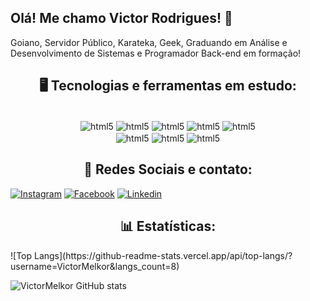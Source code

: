 

## Olá! Me chamo Victor Rodrigues! 👋
Goiano, Servidor Público, Karateka, Geek, Graduando em Análise e Desenvolvimento de Sistemas e Programador Back-end em formação!

<h2 align="center"> 🖥️ Tecnologias e ferramentas em estudo: </h2>
<div align="center" style ="display: inline_block"><br/>
<img align="center" alt="html5" src="https://img.shields.io/badge/Python-3776AB?style=for-the-badge&logo=python&logoColor=white" />
<img align="center" alt="html5" src="https://img.shields.io/badge/Django-092E20?style=for-the-badge&logo=django&logoColor=white" />
<img align="center" alt="html5" src="https://img.shields.io/badge/MySQL-00000F?style=for-the-badge&logo=mysql&logoColor=white" />
<img align="center" alt="html5" src="https://img.shields.io/badge/HTML-239120?style=for-the-badge&logo=html5&logoColor=white" />
<img align="center" alt="html5" src="https://img.shields.io/badge/GIT-E44C30?style=for-the-badge&logo=git&logoColor=white" />
<br>
<img align="center" alt="html5" src="https://img.shields.io/badge/Amazon_AWS-232F3E?style=for-the-badge&logo=amazon-aws&logoColor=white" />
<img align="center" alt="html5" src="https://img.shields.io/badge/Google_Cloud-4285F4?style=for-the-badge&logo=google-cloud&logoColor=white" />
<img align="center" alt="html5" src="https://img.shields.io/badge/microsoft%20azure-0089D6?style=for-the-badge&logo=microsoft-azure&logoColor=white" />
</div>


<h2 align="center">🤝 Redes Sociais e contato:</h2>

[![Instagram](https://img.shields.io/badge/Instagram-E4405F?style=for-the-badge&logo=instagram&logoColor=white)](https://instagram.com/victormelkor) [![Facebook](https://img.shields.io/badge/Facebook-1877F2?style=for-the-badge&logo=facebook&logoColor=white)](https://www.facebook.com/VictorMelkor) [![Linkedin](https://img.shields.io/badge/LinkedIn-0077B5?style=for-the-badge&logo=linkedin&logoColor=white)](https://www.facebook.com/VictorMelkor)


<h2 align="center"> 📊 Estatísticas: </h2>
![Top Langs](https://github-readme-stats.vercel.app/api/top-langs/?username=VictorMelkor&langs_count=8)

![VictorMelkor GitHub stats](https://github-readme-stats.vercel.app/api?username=victormelkor&show_icons=true&theme=dracula&rank_icon=github) 

